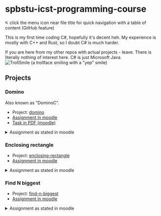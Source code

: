 # spbstu-icst-programming-course

:arrow_upper_left: click the menu icon near file title for quick navigation with a table of content (GitHub feature)

This is my first time coding C#, hopefully it's decent heh.
My experience is mostly with C++ and Rust, so I doubt C# is much harder.

If you are here from my other repos with actual projects - leave. There is literally nothing of interest here.
C# is just Microsoft Java. ![TrollSmile (a trollface smiling with a "yep" smile)](https://cdn.7tv.app/emote/613d12b93f2fa247f2ed5379/1x.webp)

## Projects

### Domino

Also known as "DominoC".

- Project: [domino](domino)
- [Assignment in moodle](https://dl.spbstu.ru/mod/assign/view.php?id=166538)
- [Task in PDF (moodle)](https://dl.spbstu.ru/mod/resource/view.php?id=166539)

<details><summary>Assignment as stated in moodle</summary>

> Задача: необходимо разработать модуль, который бы реализовывал логику игрока в домино.
>
> Разработка кода происходит на базе уже созданного проекта (см. архив, открываем файл Dominoes.sln).
>
> Модуль (MTable), который отвечает за саму организацию игры уже разработан и его изменять нельзя. Необходимо написать подпрограммы в модуле, которые отвечает за поведение игрока (MFPlayer и MSPlayer). Во время отладки можно просто дублировать код в этих двух модулях.
>
> Описание задания и некоторых особенностей в правилах игры в архиве (файл Domino.pdf).
>
> Пример готового приложения, которое имитирует игру двух модулей - файл DominoReady.exe. Здесь алгоритм в обоих модулях одинаковый и имеет очень простую логику - берется первая подходящая доминошка.
>
> Правила игры в классическое домино [можно найти здесь](http://ru.wikipedia.org/wiki/%D0%94%D0%BE%D0%BC%D0%B8%D0%BD%D0%BE).
> Отличия от классических правил описаны в [файле задания](https://dl.spbstu.ru/mod/resource/view.php?id=166539).
> Готовый модуль отправлять как ответ на задание (например, MFPlayer.cs). Сам отчет по курсовой работе загружается в отдельный контейнер.
>
> Задача участника турнира - разработать систему алгоритмов и реализовать на их базе функции, которые бы отвечали за тактику и стратегию игры так, чтобы переиграть подпрограмму в другом аналогичном модуле, написанным другим автором. Нет ограничения на количество разрабатываемых подпрограмм и на используемые структуры данных в модуля игрока. Однако нельзя изменять названия и описание уже данных функций.
>
> Скачать [архив с проектом и готовой программой](https://dl.spbstu.ru/pluginfile.php/329186/mod_assign/intro/DominoC.zip)...

</details>

### Enclosing rectangle

- Project: [enclosing-rectangle](enclosing-rectangle)
- [Assignment in moodle](https://dl.spbstu.ru/mod/assign/view.php?id=48191)

<details><summary>Assignment as stated in moodle</summary>

> #### Задание: Охватывающий прямоугольник
> Задайте структуру, которая бы описывала прямоугольник на плоскости. Предположить, что стороны прямоугольника параллельны осям. Координаты вершин - тип double.
> Разработайте функцию на вход которой подается массив прямоугольников (размер массива не более 1000). Функция должна возвращать прямоугольник, который бы охватывал все входящие в массив прямоугольники.
> 
> <details><summary>Пример</summary>
> 
> ![Picture of 4 rectangles enclosed tightly by a bigger one](enclosing-rectangle/enclosing-rectangle-example.jpg)
> 
> </details>
> 
> Разработайте функцию на вход которой подается массив прямоугольников (размер массива не более 1000). Функция должна возвращать прямоугольник, который бы охватывал все входящие в массив прямоугольники.

</details>

### Find N biggest

- Project: [find-n-biggest](find-n-biggest)
- [Assignment in moodle](https://dl.spbstu.ru/mod/assign/view.php?id=48150)

<details><summary>Assignment as stated in moodle</summary>

Kinda poorly worded but ok.

> #### ЗаданиеДоп: N наибольших
> Разработать функцию, которая определяет номера N наибольших элементов в  целочисленном массиве.
> 
> Известно, что все элементы массива положительны, и что N заведомо меньше размера массива.

</details>
